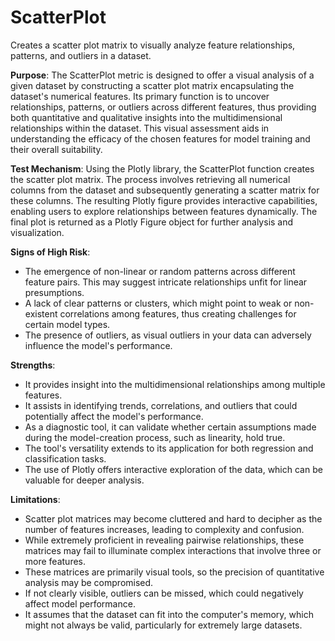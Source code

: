 # ScatterPlot

Creates a scatter plot matrix to visually analyze feature relationships, patterns, and outliers in a dataset.

**Purpose**: The ScatterPlot metric is designed to offer a visual analysis of a given dataset by constructing a
scatter plot matrix encapsulating the dataset's numerical features. Its primary function is to uncover
relationships, patterns, or outliers across different features, thus providing both quantitative and qualitative
insights into the multidimensional relationships within the dataset. This visual assessment aids in understanding
the efficacy of the chosen features for model training and their overall suitability.

**Test Mechanism**: Using the Plotly library, the ScatterPlot function creates the scatter plot matrix. The process
involves retrieving all numerical columns from the dataset and subsequently generating a scatter matrix for these
columns. The resulting Plotly figure provides interactive capabilities, enabling users to explore relationships
between features dynamically. The final plot is returned as a Plotly Figure object for further analysis and
visualization.

**Signs of High Risk**:
- The emergence of non-linear or random patterns across different feature pairs. This may suggest intricate
relationships unfit for linear presumptions.
- A lack of clear patterns or clusters, which might point to weak or non-existent correlations among features, thus
creating challenges for certain model types.
- The presence of outliers, as visual outliers in your data can adversely influence the model's performance.

**Strengths**:
- It provides insight into the multidimensional relationships among multiple features.
- It assists in identifying trends, correlations, and outliers that could potentially affect the model's
performance.
- As a diagnostic tool, it can validate whether certain assumptions made during the model-creation process, such as
linearity, hold true.
- The tool's versatility extends to its application for both regression and classification tasks.
- The use of Plotly offers interactive exploration of the data, which can be valuable for deeper analysis.

**Limitations**:
- Scatter plot matrices may become cluttered and hard to decipher as the number of features increases, leading to
complexity and confusion.
- While extremely proficient in revealing pairwise relationships, these matrices may fail to illuminate complex
interactions that involve three or more features.
- These matrices are primarily visual tools, so the precision of quantitative analysis may be compromised.
- If not clearly visible, outliers can be missed, which could negatively affect model performance.
- It assumes that the dataset can fit into the computer's memory, which might not always be valid, particularly for
extremely large datasets.